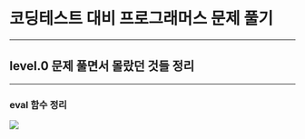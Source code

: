 # 코딩테스트 대비 프로그래머스 문제 풀기

---

## level.0 문제 풀면서 몰랐던 것들 정리

---

### eval 함수 정리
![](https://www.notion.so/eval-5eefcfd496c4431aadf850761851aad5?pvs=4)

